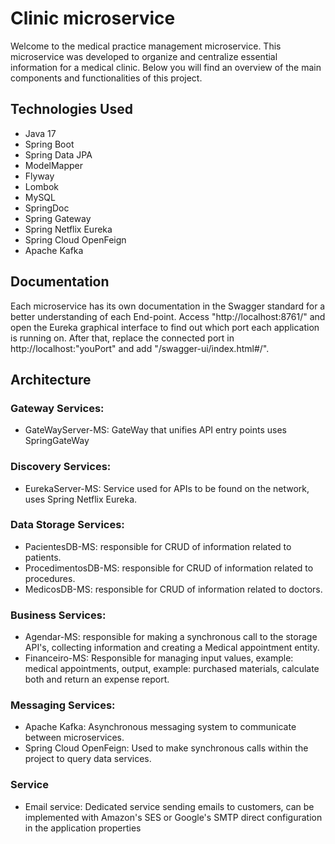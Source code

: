 # Clinic microservice
Welcome to the medical practice management microservice. This microservice was developed to organize and centralize essential information for a medical clinic. Below you will find an overview of the main components and functionalities of this project.

## Technologies Used
- Java 17
- Spring Boot
- Spring Data JPA
- ModelMapper
- Flyway
- Lombok
- MySQL
- SpringDoc
- Spring Gateway
- Spring Netflix Eureka
- Spring Cloud OpenFeign
- Apache Kafka

## Documentation
Each microservice has its own documentation in the Swagger standard for a better understanding of each End-point.
Access "http://localhost:8761/" and open the Eureka graphical interface to find out which port each application is running on.
After that, replace the connected port in http://localhost:"youPort" and add "/swagger-ui/index.html#/".

## Architecture
 ### Gateway Services:
- GateWayServer-MS: GateWay that unifies API entry points uses SpringGateWay

 ### Discovery Services: 
- EurekaServer-MS: Service used for APIs to be found on the network, uses Spring Netflix Eureka.

 ### Data Storage Services:
- PacientesDB-MS: responsible for CRUD of information related to patients.
- ProcedimentosDB-MS: responsible for CRUD of information related to procedures.
- MedicosDB-MS: responsible for CRUD of information related to doctors.
  
 ### Business Services: 
- Agendar-MS: responsible for making a synchronous call to the storage API's, collecting information and creating a Medical appointment entity.
- Financeiro-MS: Responsible for managing input values, example: medical appointments, output, example: purchased materials,
calculate both and return an expense report.

 ### Messaging Services:
 - Apache Kafka: Asynchronous messaging system to communicate between microservices.
 - Spring Cloud OpenFeign: Used to make synchronous calls within the project to query data services.

### Service
- Email service: Dedicated service sending emails to customers, can be implemented with Amazon's SES or Google's SMTP direct configuration in the application properties
